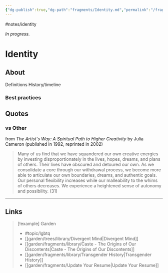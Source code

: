 ```yaml
---
{"dg-publish":true,"dg-path":"fragments/Identity.md","permalink":"/fragments/identity/","created":"2025-02-20T22:14:08.400-05:00","updated":"2025-08-16T13:01:11.547-04:00"}
---
```


#notes/identity

*In progress.*
# Identity
## About
Definitions
History/timeline
### Best practices


## Quotes

### vs Other
from *The Artist's Way: A Spiritual Path to Higher Creativity* by Julia Cameron (published in 1992, reprinted in 2002)

> Many of us find that we have squandered our own creative energies by investing disproportionately in the lives, hopes, dreams, and plans of others. Their lives have obscured and detoured our own. As we consolidate a core through our withdrawal process, we become more able to articulate our own boundaries, dreams, and authentic goals. Our personal flexibility increases while our malleability to the whims of others decreases. We experience a heightened sense of autonomy and possibility.  (31)
---

## Links

> [!example] Garden
> - #topic/lgbtq 
> - [[garden/trees/library/Divergent Mind\|Divergent Mind]]
> - [[garden/fragments/library/Caste - The Origins of Our Discontents\|Caste - The Origins of Our Discontents]]
> - [[garden/fragments/library/Transgender History\|Transgender History]]
> - [[garden/fragments/Update Your Resume\|Update Your Resume]]

